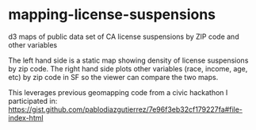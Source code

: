 # mapping-license-suspensions
d3 maps of public data set of CA license suspensions by ZIP code and other variables

The left hand side is a static map showing density of license suspensions by zip code. 
The right hand side plots other variables (race, income, age, etc) by zip code in SF so the viewer can compare the two maps.

This leverages previous geomapping code from a civic hackathon I participated in:
https://gist.github.com/pablodiazgutierrez/7e96f3eb32cf179227fa#file-index-html
